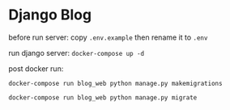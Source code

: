 # Django Blog

before run server: copy `.env.example` then rename it to `.env`

run django server: `docker-compose up -d`

post docker run:

`docker-compose run blog_web python manage.py makemigrations`

`docker-compose run blog_web python manage.py migrate`
